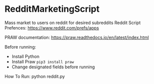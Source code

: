 # RedditMarketingScript
Mass market to users on reddit for desired subreddits
Reddit Script Prefences: https://www.reddit.com/prefs/apps

PRAW documentation:  https://praw.readthedocs.io/en/latest/index.html

Before running:
- Install Python
- Install Praw
`pip3 install praw`
- Change designated fields before running

How To Run:
python reddit.py

